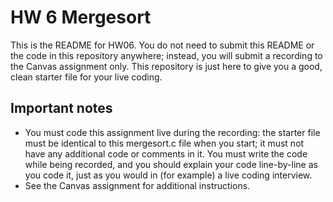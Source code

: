 # HW 6 Mergesort

This is the README for HW06. You do not need to submit this README or the code in this repository anywhere; instead, you will submit a recording to the Canvas assignment only. This repository is just here to give you a good, clean starter file for your live coding. 

## Important notes

* You must code this assignment live during the recording: the starter file must be identical to this mergesort.c file when you start; it must not have any additional code or comments in it. You must write the code while being recorded, and you should explain your code line-by-line as you code it, just as you would in (for example) a live coding interview. 
* See the Canvas assignment for additional instructions. 